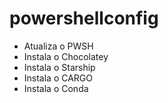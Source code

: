 # powershellconfig

- Atualiza o PWSH
- Instala o Chocolatey
- Instala o Starship
- Instala o CARGO
- Instala o Conda
